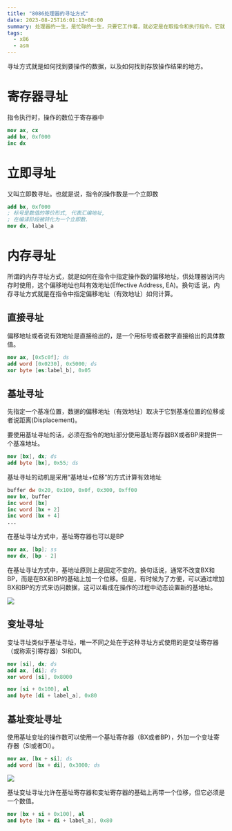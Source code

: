 ```yaml
---
title: "8086处理器的寻址方式"
date: 2023-08-25T16:01:13+08:00
summary: 处理器的一生，是忙碌的一生，只要它工作着，就必定是在取指令和执行指令。它就像勤劳的牛，吃的是电，挤出来的还是电，不过是另一种形式的电。
tags:
  - x86
  - asm
---
```


寻址方式就是如何找到要操作的数据，以及如何找到存放操作结果的地方。

# 寄存器寻址

指令执行时，操作的数位于寄存器中

```nasm
mov ax, cx
add bx, 0xf000
inc dx
```

# 立即寻址

又叫立即数寻址。也就是说，指令的操作数是一个立即数

```nasm
add bx, 0xf000
; 标号是数值的等价形式, 代表汇编地址,
; 在编译阶段被转化为一个立即数.
mov dx, label_a
```

# 内存寻址

所谓的内存寻址方式，就是如何在指令中指定操作数的偏移地址，供处理器访问内存时使用，这个偏移地址也叫有效地址(Effective Address, EA)。换句话
说，内存寻址方式就是在指令中指定偏移地址（有效地址）如何计算。

## 直接寻址

偏移地址或者说有效地址是直接给出的，是一个用标号或者数字直接给出的具体数值。

```nasm
mov ax, [0x5c0f]; ds
add word [0x0230], 0x5000; ds
xor byte [es:label_b], 0x05
```

## 基址寻址

先指定一个基准位置，数据的偏移地址（有效地址）取决于它到基准位置的位移或者说距离(Displacement)。

要使用基址寻址的话，必须在指令的地址部分使用基址寄存器BX或者BP来提供一个基准地址。

```nasm
mov [bx], dx; ds
add byte [bx], 0x55; ds
```

基址寻址的动机是采用“基地址+位移”的方式计算有效地址

```nasm
buffer dw 0x20, 0x100, 0x0f, 0x300, 0xff00
mov bx, buffer
inc word [bx]
inc word [bx + 2]
inc word [bx + 4]
...
```

在基址寻址方式中，基址寄存器也可以是BP

```nasm
mov ax, [bp]; ss
mov dx, [bp - 2]
```

在基址寻址方式中，基地址原则上是固定不变的。换句话说，通常不改变BX和BP，而是在BX和BP的基础上加一个位移。但是，有时候为了方便，可以通过增加
BX和BP的方式来访问数据，这可以看成在操作的过程中动态设置新的基地址。

![](https://res.weread.qq.com/wrepub/CB_3300050845_txt010_39.jpg)

## 变址寻址

变址寻址类似于基址寻址，唯一不同之处在于这种寻址方式使用的是变址寄存器（或称索引寄存器）SI和DI。

```nasm
mov [si], dx; ds
add ax, [di]; ds
xor word [si], 0x8000

mov [si + 0x100], al
and byte [di + label_a], 0x80
```

## 基址变址寻址

使用基址变址的操作数可以使用一个基址寄存器（BX或者BP），外加一个变址寄存器（SI或者DI）。

```nasm
mov ax, [bx + si]; ds
add word [bx + di], 0x3000; ds
```

![](https://res.weread.qq.com/wrepub/CB_3300050845_txt010_46.jpg)

基址变址寻址允许在基址寄存器和变址寄存器的基础上再带一个位移，但它必须是一个数值。

```nasm
mov [bx + si + 0x100], al
and byte [bx + di + label_a], 0x80
```
